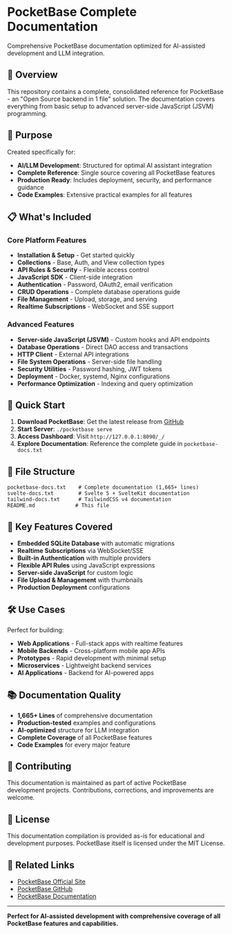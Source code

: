 # PocketBase Complete Documentation

Comprehensive PocketBase documentation optimized for AI-assisted development and LLM integration.

## 📖 Overview

This repository contains a complete, consolidated reference for PocketBase - an "Open Source backend in 1 file" solution. The documentation covers everything from basic setup to advanced server-side JavaScript (JSVM) programming.

## 🎯 Purpose

Created specifically for:
- **AI/LLM Development**: Structured for optimal AI assistant integration
- **Complete Reference**: Single source covering all PocketBase features
- **Production Ready**: Includes deployment, security, and performance guidance
- **Code Examples**: Extensive practical examples for all features

## 📋 What's Included

### Core Platform Features
- **Installation & Setup** - Get started quickly
- **Collections** - Base, Auth, and View collection types
- **API Rules & Security** - Flexible access control
- **JavaScript SDK** - Client-side integration
- **Authentication** - Password, OAuth2, email verification
- **CRUD Operations** - Complete database operations guide
- **File Management** - Upload, storage, and serving
- **Realtime Subscriptions** - WebSocket and SSE support

### Advanced Features
- **Server-side JavaScript (JSVM)** - Custom hooks and API endpoints
- **Database Operations** - Direct DAO access and transactions
- **HTTP Client** - External API integrations
- **File System Operations** - Server-side file handling
- **Security Utilities** - Password hashing, JWT tokens
- **Deployment** - Docker, systemd, Nginx configurations
- **Performance Optimization** - Indexing and query optimization

## 🚀 Quick Start

1. **Download PocketBase**: Get the latest release from [GitHub](https://github.com/pocketbase/pocketbase/releases)
2. **Start Server**: `./pocketbase serve`
3. **Access Dashboard**: Visit `http://127.0.0.1:8090/_/`
4. **Explore Documentation**: Reference the complete guide in `pocketbase-docs.txt`

## 📁 File Structure

```
pocketbase-docs.txt    # Complete documentation (1,665+ lines)
svelte-docs.txt        # Svelte 5 + SvelteKit documentation
tailwind-docs.txt      # TailwindCSS v4 documentation
README.md             # This file
```

## 🎨 Key Features Covered

- **Embedded SQLite Database** with automatic migrations
- **Realtime Subscriptions** via WebSocket/SSE
- **Built-in Authentication** with multiple providers
- **Flexible API Rules** using JavaScript expressions
- **Server-side JavaScript** for custom logic
- **File Upload & Management** with thumbnails
- **Production Deployment** configurations

## 🛠️ Use Cases

Perfect for building:
- **Web Applications** - Full-stack apps with realtime features
- **Mobile Backends** - Cross-platform mobile app APIs
- **Prototypes** - Rapid development with minimal setup
- **Microservices** - Lightweight backend services
- **AI Applications** - Backend for AI-powered apps

## 📚 Documentation Quality

- **1,665+ Lines** of comprehensive documentation
- **Production-tested** examples and configurations
- **AI-optimized** structure for LLM integration
- **Complete Coverage** of all PocketBase features
- **Code Examples** for every major feature

## 🤝 Contributing

This documentation is maintained as part of active PocketBase development projects. Contributions, corrections, and improvements are welcome.

## 📄 License

This documentation compilation is provided as-is for educational and development purposes. PocketBase itself is licensed under the MIT License.

## 🔗 Related Links

- [PocketBase Official Site](https://pocketbase.io/)
- [PocketBase GitHub](https://github.com/pocketbase/pocketbase)
- [PocketBase Documentation](https://pocketbase.io/docs/)

---

**Perfect for AI-assisted development with comprehensive coverage of all PocketBase features and capabilities.**
